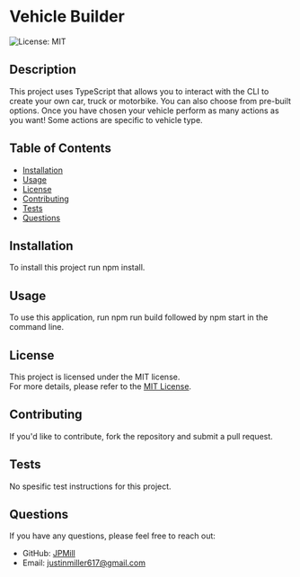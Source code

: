 # Vehicle Builder

![License: MIT](https://img.shields.io/badge/License-MIT-yellow.svg)

## Description
This project uses TypeScript that allows you to interact with the CLI to create your own car, truck or motorbike. You can also choose from pre-built options. Once you have chosen your vehicle perform as many actions as you want! Some actions are specific to vehicle type.

## Table of Contents
- [Installation](#installation)
- [Usage](#usage)
- [License](#license)
- [Contributing](#contributing)
- [Tests](#tests)
- [Questions](#questions)

## Installation
To install this project run npm install.

## Usage
To use this application, run npm run build followed by npm start in the command line.


## License
This project is licensed under the MIT license.  
For more details, please refer to the [MIT License](https://opensource.org/licenses/MIT).
  

## Contributing
If you'd like to contribute, fork the repository and submit a pull request.

## Tests
No spesific test instructions for this project.

## Questions
If you have any questions, please feel free to reach out:
- GitHub: [JPMill](https://github.com/JPMill)
- Email: [justinmiller617@gmail.com](mailto:justinmiller617)
